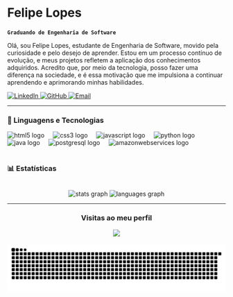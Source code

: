 # Felipe Lopes

**`Graduando de Engenharia de Software`**

Olá, sou Felipe Lopes, estudante de Engenharia de Software, movido pela curiosidade e pelo desejo de aprender. Estou em um processo contínuo de evolução, e meus projetos refletem a aplicação dos conhecimentos adquiridos. Acredito que, por meio da tecnologia, posso fazer uma diferença na sociedade, e é essa motivação que me impulsiona a continuar aprendendo e aprimorando minhas habilidades.

<p align="left">
    <a href="https://www.linkedin.com/in/ofelipe-lopes/" target="_blank">
        <img 
            alt="LinkedIn"
            title="Conecte-se comigo no LinkedIn"
            src="https://img.shields.io/badge/LinkedIn-%230077B5?style=for-the-badge&logo=linkedin&logoColor=white"
        />
    </a>
    <a href="https://github.com/TwFelps" target="_blank">
        <img 
            alt="GitHub"
            title="Visite meu perfil no GitHub"
            src="https://img.shields.io/badge/GitHub-%23121011?style=for-the-badge&logo=github&logoColor=white"
        />
    </a>
    <a href="mailto:lopesfelipe.me@gmail.com" target="_blank">
        <img 
            alt="Email"
            title="Envie um e-mail"
            src="https://img.shields.io/badge/Gmail-%23D14836?style=for-the-badge&logo=gmail&logoColor=white"
        />
    </a>
</p>

---

### 🤖 Linguagens e Tecnologias

<div align="left">
  <img src="https://cdn.simpleicons.org/html5/E34F26" height="40" alt="html5 logo"  />
  <img width="12" />
  <img src="https://cdn.jsdelivr.net/gh/devicons/devicon/icons/css3/css3-original.svg" height="40" alt="css3 logo"  />
  <img width="12" />
  <img src="https://cdn.jsdelivr.net/gh/devicons/devicon/icons/javascript/javascript-original.svg" height="40" alt="javascript logo"  />
  <img width="12" />
  <img src="https://cdn.jsdelivr.net/gh/devicons/devicon/icons/python/python-original.svg" height="40" alt="python logo"  />
  <img width="12" />
  <img src="https://skillicons.dev/icons?i=java" height="40" alt="java logo"  />
  <img width="12" />
  <img src="https://cdn.jsdelivr.net/gh/devicons/devicon/icons/postgresql/postgresql-original.svg" height="40" alt="postgresql logo"  />
  <img width="12" />
  <img src="https://skillicons.dev/icons?i=aws" height="40" alt="amazonwebservices logo"  />
</div>

<br/>

### 📊 Estatísticas

<br/>

<div align="center">
  <img src="https://github-readme-stats.vercel.app/api?username=twfelps&hide_title=false&hide_rank=false&show_icons=true&include_all_commits=true&count_private=true&disable_animations=false&theme=dracula&locale=en&hide_border=false&order=1" height="150" alt="stats graph"  />
  <img src="https://github-readme-stats.vercel.app/api/top-langs?username=twfelps&locale=en&hide_title=false&layout=compact&card_width=320&langs_count=5&theme=dracula&hide_border=false&order=2" height="150" alt="languages graph"  />
</div>

---

<div align="center">
  <h3>Visitas ao meu perfil</h3>
  <img src="https://profile-counter.glitch.me/twfelps/count.svg?" />
</div>


<div align = "center">
  
  ![snake gif](https://github.com/TwFelps/TwFelps/blob/output/github-snake-dark.svg)
</div>

